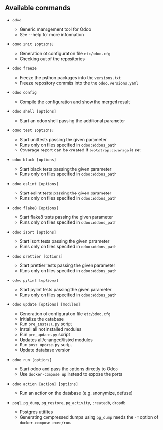 ## Available commands

- `odoo`

  - Generic management tool for Odoo
  - See --help for more information

- `odoo init [options]`

  - Generation of configuration file `etc/odoo.cfg`
  - Checking out of the repositories

- `odoo freeze`

  - Freeze the python packages into the `versions.txt`
  - Freeze repository commits into the the `odoo.versions.yaml`

- `odoo config`

  - Compile the configuration and show the merged result

- `odoo shell [options]`

  - Start an odoo shell passing the additional parameter

- `odoo test [options]`

  - Start unittests passing the given parameter
  - Runs only on files specified in `odoo:addons_path`
  - Coverage report can be created if `bootstrap:coverage` is set

- `odoo black [options]`

  - Start black tests passing the given parameter
  - Runs only on files specified in `odoo:addons_path`

- `odoo eslint [options]`

  - Start eslint tests passing the given parameter
  - Runs only on files specified in `odoo:addons_path`

- `odoo flake8 [options]`

  - Start flake8 tests passing the given parameter
  - Runs only on files specified in `odoo:addons_path`

- `odoo isort [options]`

  - Start isort tests passing the given parameter
  - Runs only on files specified in `odoo:addons_path`

- `odoo prettier [options]`

  - Start prettier tests passing the given parameter
  - Runs only on files specified in `odoo:addons_path`

- `odoo pylint [options]`

  - Start pylint tests passing the given parameter
  - Runs only on files specified in `odoo:addons_path`

- `odoo update [options] [modules]`

  - Generation of configuration file `etc/odoo.cfg`
  - Initialize the database
  - Run `pre_install.py` script
  - Install all not installed modules
  - Run `pre_update.py` script
  - Updates all/changed/listed modules
  - Run `post_update.py` script
  - Update database version

- `odoo run [options]`

  - Start odoo and pass the options directly to Odoo
  - Use `docker-compose up` instead to expose the ports

- `odoo action [action] [options]`

  - Run an action on the database (e.g. anonymize, defuse)

- `psql`, `pg_dump`, `pg_restore`, `pg_activity`, `createdb`, `dropdb`
  - Postgres utitilies
  - Generating compressed dumps using `pg_dump` needs the `-T` option of
    `docker-compose exec/run`.
